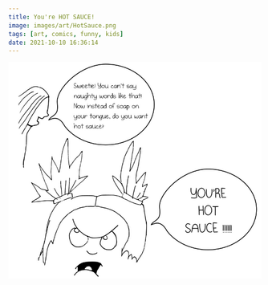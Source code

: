 ```yaml
---
title: You're HOT SAUCE!
image: images/art/HotSauce.png
tags: [art, comics, funny, kids]
date: 2021-10-10 16:36:14
---
```


![Alt text](/images/HotSauce.jpg "a title")

